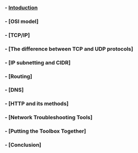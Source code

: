 ### - [Intoduction](/MAIN/01%20Computer%20Networking/01%20Introduction.md)
### - [OSI model]
### - [TCP/IP] 
### - [The difference between TCP and UDP protocols]
### - [IP subnetting and CIDR]
### - [Routing]
### - [DNS]
### - [HTTP and its methods]
### - [Network Troubleshooting Tools]
### - [Putting the Toolbox Together]
### - [Conclusion]